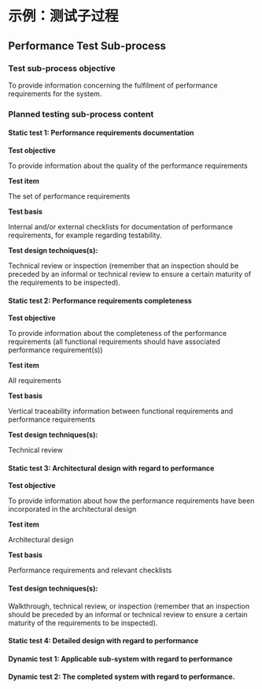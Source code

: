 # 示例：测试子过程

## Performance Test Sub-process

### Test sub-process objective

To provide information concerning the fulfilment of performance requirements for the system.

### Planned testing sub-process content

#### Static test 1: Performance requirements documentation

**Test objective**

To provide information about the quality of the performance requirements

**Test item**

The set of performance requirements

**Test basis**

Internal and/or external checklists for documentation of performance requirements, for example regarding testability. 

**Test design techniques\(s\):**

Technical review or inspection \(remember that an inspection should be preceded by an informal or technical review to ensure a certain maturity of the requirements to be inspected\).

#### Static test 2: Performance requirements completeness

**Test objective**

To provide information about the completeness of the performance requirements \(all functional requirements should have associated performance requirement\(s\)\)

**Test item**

All requirements

**Test basis**

Vertical traceability information between functional requirements and performance requirements

**Test design techniques\(s\):**

Technical review

#### Static test 3: Architectural design with regard to performance

**Test objective**

To provide information about how the performance requirements have been incorporated in the architectural design

**Test item**

Architectural design

**Test basis**

Performance requirements and relevant checklists

#### **Test design techniques\(s\):**

Walkthrough, technical review, or inspection \(remember that an inspection should be preceded by an  informal or technical review to ensure a certain maturity of the requirements to be inspected\).

#### Static test 4: Detailed design with regard to performance



#### Dynamic test 1: Applicable sub-system with regard to performance

#### Dynamic test 2: The completed system with regard to performance.



